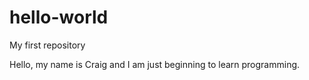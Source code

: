 # hello-world
My first repository

Hello, my name is Craig and I am just beginning to learn programming.
